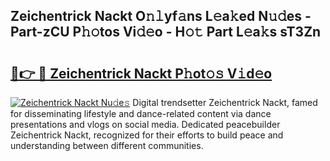 ## Zeichentrick Nackt O𝚗𝚕yf𝚊ns L𝚎a𝚔ed N𝚞𝚍es - Part-zCU P𝚑𝚘tos Vi𝚍𝚎o - H𝚘𝚝 Part L𝚎a𝚔s sT3Zn

# <h2><a href="http://kfccgu.oniu.top/?m=Zeichentrick+Nackt">🔗👉 🔴 Zeichentrick Nackt P𝚑ot𝚘𝚜 V𝚒d𝚎o</a></h2>

[![Zeichentrick Nackt Nu𝚍e𝚜](https://i.imgur.com/0qMVB7G.gif)](http://kfccgu.oniu.top/?m=Zeichentrick+Nackt)
Digital trendsetter Zeichentrick Nackt, famed for disseminating lifestyle and dance-related content via dance presentations and vlogs on social media. Dedicated peacebuilder Zeichentrick Nackt, recognized for their efforts to build peace and understanding between different communities.  
